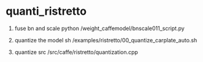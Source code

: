 # quanti_ristretto

1. fuse bn and scale
	python /weight_caffemodel/bnscale011_script.py

2. quantize the model
	sh /examples/ristretto/00_quantize_carplate_auto.sh

3. quantize src
	/src/caffe/ristretto/quantization.cpp